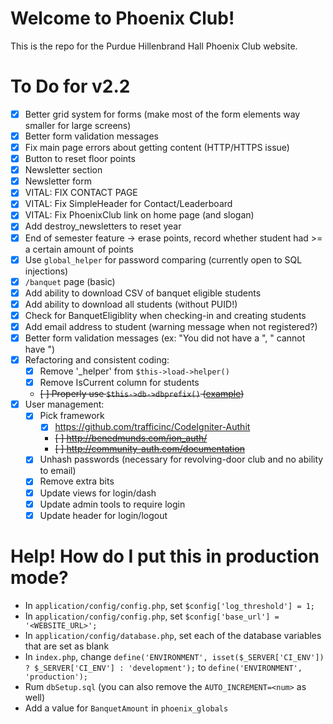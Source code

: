 # Welcome to Phoenix Club!
This is the repo for the Purdue Hillenbrand Hall Phoenix Club website.

# To Do for v2.2
- [X] Better grid system for forms (make most of the form elements way smaller for large screens)
- [X] Better form validation messages
- [X] Fix main page errors about getting content (HTTP/HTTPS issue)
- [X] Button to reset floor points
- [X] Newsletter section
- [X] Newsletter form
- [X] VITAL: FIX CONTACT PAGE
- [X] VITAL: Fix SimpleHeader for Contact/Leaderboard
- [X] VITAL: Fix PhoenixClub link on home page (and slogan)
- [X] Add destroy_newsletters to reset year
- [X] End of semester feature -> erase points, record whether student had >= a certain amount of points
- [X] Use `global_helper` for password comparing (currently open to SQL injections)
- [X] `/banquet` page (basic)
- [X] Add ability to download CSV of banquet eligible students
- [X] Add ability to download all students (without PUID!)
- [X] Check for BanquetEligiblity when checking-in and creating students
- [X] Add email address to student (warning message when not registered?)
- [X] Better form validation messages (ex: "You did not have a <field>", "<Field> cannot have <this>")
- [X] Refactoring and consistent coding:
	- [X] Remove '_helper' from `$this->load->helper()`
	- [X] Remove IsCurrent column for students
	- ~~[ ] Properly use `$this->db->dbprefix()` ([example](https://stackoverflow.com/questions/16021367/adding-table-prefix-to-join-in-codeigniter))~~
- [X] User management:
	- [X] Pick framework
		- [X] https://github.com/trafficinc/CodeIgniter-Authit
		- ~~[ ] http://benedmunds.com/ion_auth/~~
		- ~~[ ] http://community-auth.com/documentation~~
	- [X] Unhash passwords (necessary for revolving-door club and no ability to email)
	- [X] Remove extra bits
	- [X] Update views for login/dash
	- [X] Update admin tools to require login
	- [X] Update header for login/logout
	
# Help! How do I put this in production mode?
- In `application/config/config.php`, set `$config['log_threshold'] = 1;`
- In `application/config/config.php`, set `$config['base_url'] = '<WEBSITE_URL>';`
- In `application/config/database.php`, set each of the database variables that are set as blank
- In `index.php`, change `define('ENVIRONMENT', isset($_SERVER['CI_ENV']) ? $_SERVER['CI_ENV'] : 'development');` to `define('ENVIRONMENT', 'production');`
- Rum `dbSetup.sql` (you can also remove the `AUTO_INCREMENT=<num>` as well)
- Add a value for `BanquetAmount` in `phoenix_globals`
